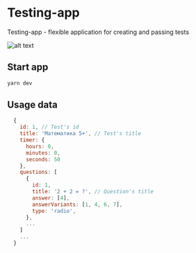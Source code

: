 # Testing-app

Testing-app - flexible application for creating and passing tests

![alt text](https://i.ibb.co/dtVYxHS/Screenshot-7.png)

## Start app

```bash
yarn dev
```

## Usage data

```js
  {
    id: 1, // Test's id
    title: 'Математика 5+', // Test's title
    timer: {
      hours: 0,
      minutes: 0,
      seconds: 50
    },
    questions: [
      {
        id: 1,
        title: '2 + 2 = ?', // Question's title
        answer: [4],
        answerVariants: [1, 4, 6, 7],
        type: 'radio',
      },
      ...
    ]
    ...
  }  
```